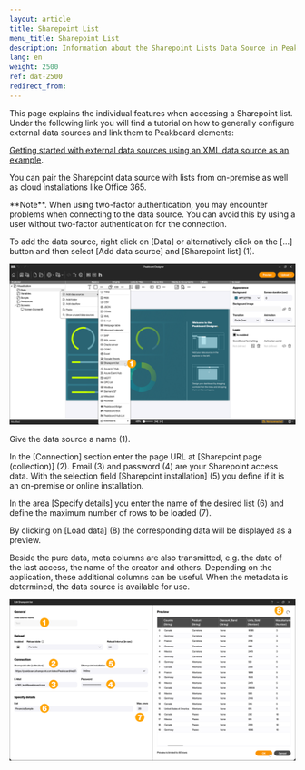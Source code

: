 ```yaml
---
layout: article
title: Sharepoint List
menu_title: Sharepoint List
description: Information about the Sharepoint Lists Data Source in Peakboard
lang: en
weight: 2500
ref: dat-2500
redirect_from:
---
```


This page explains the individual features when accessing a Sharepoint list.
Under the following link you will find a tutorial on how to generally configure external data sources and link them to Peakboard elements:

[Getting started with external data sources using an XML data source as an example](/tutorials/03-en-xml-data.html).

You can pair the Sharepoint data source with lists from on-premise as well as cloud installations like Office 365.

<div class="box-tip" markdown="1">
**Note**.
When using two-factor authentication, you may encounter problems when connecting to the data source.
You can avoid this by using a user without two-factor authentication for the connection.
</div>

To add the data source, right click on [Data] or alternatively click on the [...] button and then select [Add data source] and [Sharepoint list] (1).

![Add Sharepoint list](/assets/images/data-sources/sharepointlist/en_sharepointlist-01.png)

Give the data source a name (1).

In the [Connection] section enter the page URL at [Sharepoint page (collection)] (2).
Email (3) and password (4) are your Sharepoint access data.
With the selection field [Sharepoint installation] (5) you define if it is an on-premise or online installation.

In the area [Specify details] you enter the name of the desired list (6) and define the maximum number of rows to be loaded (7).

By clicking on [Load data] (8) the corresponding data will be displayed as a preview.

Beside the pure data, meta columns are also transmitted, e.g. the date of the last access, the name of the creator and others.
Depending on the application, these additional columns can be useful.
When the metadata is determined, the data source is available for use.

![Configure Sharepoint list](/assets/images/data-sources/sharepointlist/en_sharepointlist-02.png)
